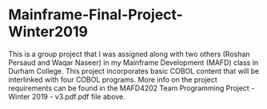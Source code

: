 # Mainframe-Final-Project-Winter2019
This is a group project that I was assigned along with two others (Roshan Persaud and Waqar Naseer) in my Mainframe Development (MAFD) class in Durham College. This project incorporates basic COBOL content that will be interlinked with four COBOL programs. More info on the project requirements can be found in the MAFD4202 Team Programming Project - Winter 2019 - v3.pdf.pdf file above.
